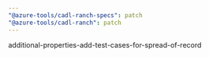 ```yaml
---
"@azure-tools/cadl-ranch-specs": patch
"@azure-tools/cadl-ranch": patch
---
```


additional-properties-add-test-cases-for-spread-of-record
